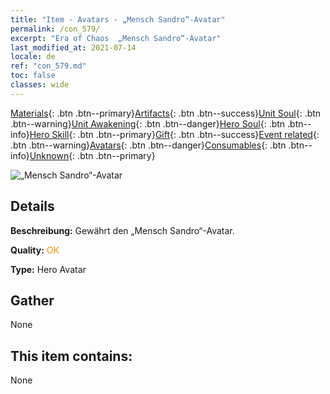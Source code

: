 ```yaml
---
title: "Item - Avatars - „Mensch Sandro“-Avatar"
permalink: /con_579/
excerpt: "Era of Chaos  „Mensch Sandro“-Avatar"
last_modified_at: 2021-07-14
locale: de
ref: "con_579.md"
toc: false
classes: wide
---
```

 [Materials](/ItemsDE/){: .btn .btn--primary}[Artifacts](/ItemsDE/Artifacts/){: .btn .btn--success}[Unit Soul](/ItemsDE/UnitSoul/){: .btn .btn--warning}[Unit Awakening](/ItemsDE/UnitAwakening/){: .btn .btn--danger}[Hero Soul](/ItemsDE/HeroSoul/){: .btn .btn--info}[Hero Skill](/ItemsDE/HeroSkill/){: .btn .btn--primary}[Gift](/ItemsDE/Gift/){: .btn .btn--success}[Event related](/ItemsDE/Events/){: .btn .btn--warning}[Avatars](/ItemsDE/Avatars/){: .btn .btn--danger}[Consumables](/ItemsDE/Consumables/){: .btn .btn--info}[Unknown](/ItemsDE/Unknown/){: .btn .btn--primary}

 ![„Mensch Sandro“-Avatar](/images/h/h_HumanSandro1.jpg)

## Details
 **Beschreibung:** Gewährt den „Mensch Sandro“-Avatar.

 **Quality:** <span style="color: #FF8C00">OK</span>

 **Type:** Hero Avatar

## Gather

  None

## This item contains:

  None

